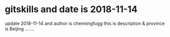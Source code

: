 # gitskills and date is 2018-11-14
update 2018-11-14 and author is chenningfugg
this is description & province is Beijing
.......
